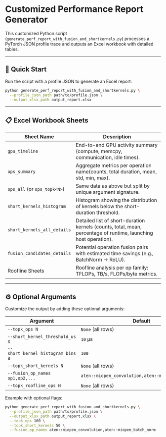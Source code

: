 <!--
Copyright (c) 2024 - 2025 Advanced Micro Devices, Inc. All rights reserved.

See LICENSE for license information.
-->

# Customized Performance Report Generator

This customized Python script (`generate_perf_report_with_fusion_and_shortkernels.py`) processes a PyTorch JSON profile trace and outputs an Excel workbook with detailed tables. 

---

## 🚀 Quick Start

Run the script with a profile JSON to generate an Excel report:

```bash
python generate_perf_report_with_fusion_and_shortkernels.py \
  --profile_json_path path/to/profile.json \
  --output_xlsx_path output_report.xlsx
```

---

## 📋 Excel Workbook Sheets

| Sheet Name                   | Description                                                                                                     |
| ---------------------------- | --------------------------------------------------------------------------------------------------------------- |
| `gpu_timeline`               | End-to-end GPU activity summary (compute, memcpy, communication, idle times).                                   |
| `ops_summary`                | Aggregate metrics per operation name(counts, total duration, mean, std, min, max).                                  |
| `ops_all` (or `ops_topk<N>`) | Same data as above but split by unique argument signature.                                                   |
| `short_kernels_histogram`    | Histogram showing the distribution of kernels below the short-duration threshold.                               |
| `short_kernels_all_details`  | Detailed list of short-duration kernels (counts, total, mean, percentage of runtime, launching host operation). |
| `fusion_candidates_details`  | Potential operation fusion pairs with estimated time savings (e.g., BatchNorm → ReLU).                          |
| Roofline Sheets              | Roofline analysis per op family:  TFLOPs, TB/s, FLOPs/byte metrics.                                    |

---

## ⚙️ Optional Arguments

Customize the output by adding these optional arguments:

| Argument                          | Default                                            |
| --------------------------------- | -------------------------------------------------- |
| `--topk_ops N`                    | `None` (all rows)                                  |
| `--short_kernel_threshold_us X`   | `10` µs                                            |
| `--short_kernel_histogram_bins B` | `100`                                              |
| `--topk_short_kernels N`          | `None` (all rows)                                  |
| `--fusion_op_names op1,op2,...`   | `aten::miopen_convolution,aten::miopen_batch_norm` |
| `--topk_roofline_ops N`           | `None` (all rows)                                  |

Example with optional flags:

```bash
python generate_perf_report_with_fusion_and_shortkernels.py \
  --profile_json_path path/to/profile.json \
  --output_xlsx_path output_report.xlsx \
  --topk_ops 100 \
  --topk_short_kernels 50 \
  --fusion_op_names aten::miopen_convolution,aten::miopen_batch_norm
```